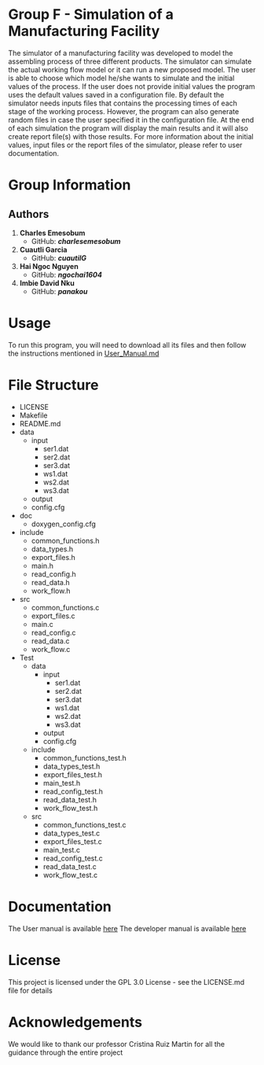Group F - Simulation of a Manufacturing Facility
================================================

The simulator of a manufacturing facility was developed to model the assembling process of three different products. The simulator can simulate the actual working flow model or it can run a new proposed model.
The user is able to choose which model he/she wants to simulate and the initial values of the process. If the user does not provide initial values the program uses the default values saved in a configuration file. By default the simulator needs inputs files that contains the processing times of each stage of the working process. However, the program can also generate random files in case the user specified it in the configuration file.
At the end of each simulation the program will display the main results and it will also create report file(s) with those results. For more information about the initial values, input files or the report files of the simulator, please refer to user documentation.

Group Information
=======
## Authors

1. **Charles Emesobum** 
   * GitHub:  **_charlesemesobum_**
2. **Cuautli Garcia**
   * GitHub:  **_cuautilG_**  
3. **Hai Ngoc Nguyen**
   * GitHub:  **_ngochai1604_**
4. **Imbie David Nku**
   * GitHub:  **_panakou_**

Usage
=====

To run this program, you will need to download all its files and then follow the instructions mentioned in
[User\_Manual.md](https://github.com/CuautliG/Group_F_Simulation_of_a_manufacturing_facility/wiki/User-Documentation#user-documentation)

File Structure
================================================
 
* LICENSE  
* Makefile  
* README.md   
* data
  * input
    * ser1.dat
    * ser2.dat
    * ser3.dat
    * ws1.dat
    * ws2.dat
    * ws3.dat
  * output
  * config.cfg
* doc
  * doxygen_config.cfg
* include
  * common_functions.h
  * data_types.h
  * export_files.h
  * main.h
  * read_config.h
  * read_data.h
  * work_flow.h
* src
  * common_functions.c
  * export_files.c
  * main.c
  * read_config.c
  * read_data.c
  * work_flow.c
* Test
  * data
    * input
      * ser1.dat
      * ser2.dat
      * ser3.dat
      * ws1.dat
      * ws2.dat
      * ws3.dat
    * output
    * config.cfg
  * include
    * common_functions_test.h
    * data_types_test.h
    * export_files_test.h
    * main_test.h
    * read_config_test.h
    * read_data_test.h
    * work_flow_test.h
  * src
    * common_functions_test.c
    * data_types_test.c
    * export_files_test.c
    * main_test.c
    * read_config_test.c
    * read_data_test.c
    * work_flow_test.c

Documentation
=============

The User manual is available [here](https://github.com/CuautliG/Group_F_Simulation_of_a_manufacturing_facility/wiki/User-Documentation#user-documentation)
The developer manual is available [here](https://github.com/CuautliG/Group_F_Simulation_of_a_manufacturing_facility/wiki/Developer-Documentation#developer-documentation)

License
=======

This project is licensed under the GPL 3.0 License - see the LICENSE.md file for details

Acknowledgements
================

We would like to thank our professor Cristina Ruiz Martin for all the guidance through the entire project

